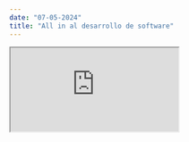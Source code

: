 ```yaml
---
date: "07-05-2024"
title: "All in al desarrollo de software"
---
```

<iframe src="https://www.youtube.com/embed/vQHkyk5lGGM" allowfullscreen></iframe>
